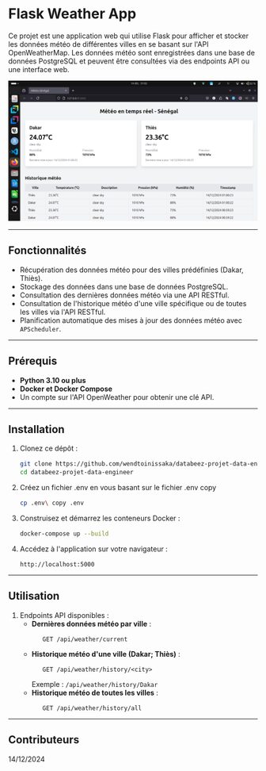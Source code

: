 # Flask Weather App

Ce projet est une application web qui utilise Flask pour afficher et stocker les données météo de différentes villes en se basant sur l'API OpenWeatherMap. Les données météo sont enregistrées dans une base de données PostgreSQL et peuvent être consultées via des endpoints API ou une interface web.

![home](imgs/image.png)

---
## Fonctionnalités

- Récupération des données météo pour des villes prédéfinies (Dakar, Thiès).
- Stockage des données dans une base de données PostgreSQL.
- Consultation des dernières données météo via une API RESTful.
- Consultation de l'historique météo d'une ville spécifique ou de toutes les villes via l'API RESTful.
- Planification automatique des mises à jour des données météo avec `APScheduler`.
---
## Prérequis

- **Python 3.10 ou plus**
- **Docker et Docker Compose**
- Un compte sur l'API OpenWeather pour obtenir une clé API.
---


## Installation

1. Clonez ce dépôt :
   ```bash
   git clone https://github.com/wendtoinissaka/databeez-projet-data-engineer.git
   cd databeez-projet-data-engineer
   ```

2. Créez un fichier .env en vous basant sur le fichier .env copy
   ```bash
   cp .env\ copy .env
   ```

3. Construisez et démarrez les conteneurs Docker :
   ```bash
   docker-compose up --build
   ```

4. Accédez à l'application sur votre navigateur :   
     ```env
     http://localhost:5000
     
     ```

---

## Utilisation

1. Endpoints API disponibles :
   - **Dernières données météo par ville** :
     ```
        GET /api/weather/current
     ```
   - **Historique météo d'une ville (Dakar; Thiès)** :
     ```
        GET /api/weather/history/<city>
     ```
     Exemple : `/api/weather/history/Dakar`
   - **Historique météo de toutes les villes** :
     ```
        GET /api/weather/history/all
     ```
---
## Contributeurs

14/12/2024
